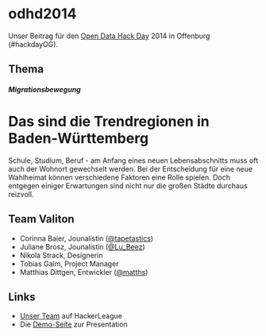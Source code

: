 odhd2014
========

Unser Beitrag für den [Open Data Hack Day](http://opendata-hackday.de/) 2014 in Offenburg (#hackdayOG).


Thema
-----

##### Migrationsbewegung
# Das sind die Trendregionen in Baden-Württemberg

Schule, Studium, Beruf - am Anfang eines neuen Lebensabschnitts muss oft auch der Wohnort gewechselt werden. Bei der Entscheidung für eine neue Wahlheimat können verschiedene Faktoren eine Rolle spielen. Doch entgegen einiger Erwartungen sind nicht nur die großen Städte durchaus reizvoll.


Team Valiton
------------


* Corinna Baier, Jounalistin ([@tapetastics](http://www.twitter.com/tapetastics))
* Juliane Brosz, Jounalistin ([@Lu_Beez](http://www.twitter.com/Lu_Beez))
* Nikola Strack, Designerin
* Tobias Galm, Project Manager
* Matthias Dittgen, Entwickler ([@matths](http://www.twitter.com/matths))


Links
-----

* [Unser Team](https://www.hackerleague.org/hackathons/open-data-hack-day-2014-in-offenburg/hacks/valiton-team) auf HackerLeague
* Die [Demo-Seite](http://tapetastic.de/openhackday/) zur Presentation

